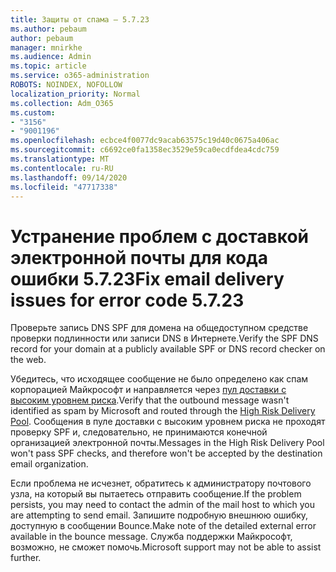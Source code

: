 ```yaml
---
title: Защиты от спама — 5.7.23
ms.author: pebaum
author: pebaum
manager: mnirkhe
ms.audience: Admin
ms.topic: article
ms.service: o365-administration
ROBOTS: NOINDEX, NOFOLLOW
localization_priority: Normal
ms.collection: Adm_O365
ms.custom:
- "3156"
- "9001196"
ms.openlocfilehash: ecbce4f0077dc9acab63575c19d40c0675a406ac
ms.sourcegitcommit: c6692ce0fa1358ec3529e59ca0ecdfdea4cdc759
ms.translationtype: MT
ms.contentlocale: ru-RU
ms.lasthandoff: 09/14/2020
ms.locfileid: "47717338"
---
```

# <a name="fix-email-delivery-issues-for-error-code-5723"></a><span data-ttu-id="b394d-102">Устранение проблем с доставкой электронной почты для кода ошибки 5.7.23</span><span class="sxs-lookup"><span data-stu-id="b394d-102">Fix email delivery issues for error code 5.7.23</span></span>

<span data-ttu-id="b394d-103">Проверьте запись DNS SPF для домена на общедоступном средстве проверки подлинности или записи DNS в Интернете.</span><span class="sxs-lookup"><span data-stu-id="b394d-103">Verify the SPF DNS record for your domain at a publicly available SPF or DNS record checker on the web.</span></span>

<span data-ttu-id="b394d-104">Убедитесь, что исходящее сообщение не было определено как спам корпорацией Майкрософт и направляется через [пул доставки с высоким уровнем риска](https://docs.microsoft.com/microsoft-365/security/office-365-security/high-risk-delivery-pool-for-outbound-messages).</span><span class="sxs-lookup"><span data-stu-id="b394d-104">Verify that the outbound message wasn't identified as spam by Microsoft and routed through the [High Risk Delivery Pool](https://docs.microsoft.com/microsoft-365/security/office-365-security/high-risk-delivery-pool-for-outbound-messages).</span></span> <span data-ttu-id="b394d-105">Сообщения в пуле доставки с высоким уровнем риска не проходят проверку SPF и, следовательно, не принимаются конечной организацией электронной почты.</span><span class="sxs-lookup"><span data-stu-id="b394d-105">Messages in the High Risk Delivery Pool won't pass SPF checks, and therefore won't be accepted by the destination email organization.</span></span>

<span data-ttu-id="b394d-106">Если проблема не исчезнет, обратитесь к администратору почтового узла, на который вы пытаетесь отправить сообщение.</span><span class="sxs-lookup"><span data-stu-id="b394d-106">If the problem persists, you may need to contact the admin of the mail host to which you are attempting to send email.</span></span> <span data-ttu-id="b394d-107">Запишите подробную внешнюю ошибку, доступную в сообщении Bounce.</span><span class="sxs-lookup"><span data-stu-id="b394d-107">Make note of the detailed external error available in the bounce message.</span></span> <span data-ttu-id="b394d-108">Служба поддержки Майкрософт, возможно, не сможет помочь.</span><span class="sxs-lookup"><span data-stu-id="b394d-108">Microsoft support may not be able to assist further.</span></span>
